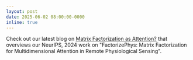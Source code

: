```yaml
---
layout: post
date: 2025-06-02 08:00:00-0000
inline: true
---
```


Check out our latest blog on <a href="/blog/2025/FactorizePhys/">Matrix Factorization as Attention?</a> that overviews our NeurIPS, 2024 work on "FactorizePhys: Matrix Factorization for Multidimensional Attention in Remote Physiological Sensing".
